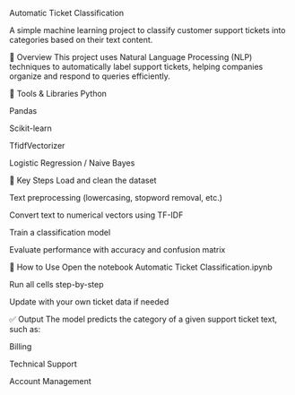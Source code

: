 Automatic Ticket Classification

A simple machine learning project to classify customer support tickets into categories based on their text content.

📌 Overview
This project uses Natural Language Processing (NLP) techniques to automatically label support tickets, helping companies organize and respond to queries efficiently.

🔧 Tools & Libraries
Python

Pandas

Scikit-learn

TfidfVectorizer

Logistic Regression / Naive Bayes

🚀 Key Steps
Load and clean the dataset

Text preprocessing (lowercasing, stopword removal, etc.)

Convert text to numerical vectors using TF-IDF

Train a classification model

Evaluate performance with accuracy and confusion matrix

📁 How to Use
Open the notebook Automatic Ticket Classification.ipynb

Run all cells step-by-step

Update with your own ticket data if needed

✅ Output
The model predicts the category of a given support ticket text, such as:

Billing

Technical Support

Account Management

